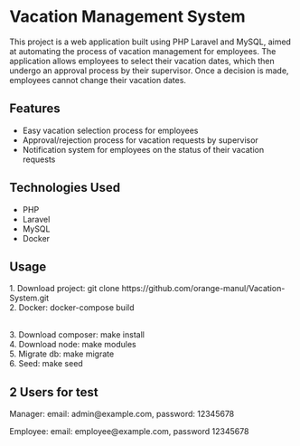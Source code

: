 <h1> Vacation Management System</h1>
<p>This project is a web application built using PHP Laravel and MySQL, aimed at automating the process of vacation management for employees. The application allows employees to select their vacation dates, which then undergo an approval process by their supervisor. Once a decision is made, employees cannot change their vacation dates.</p>
<h2>Features</h2>
<ul>
  <li>Easy vacation selection process for employees</li>
  <li>Approval/rejection process for vacation requests by supervisor</li>
  <li>Notification system for employees on the status of their vacation requests</li>
</ul>
<h2>Technologies Used</h2>
<ul>
  <li>PHP</li>
  <li>Laravel</li>
  <li>MySQL</li>
  <li>Docker</li>
</ul>
<h2>Usage</h2>
<p>1. Download project: git clone https://github.com/orange-manul/Vacation-System.git
<br>
2. Docker: docker-compose build</p>
<br>
3. Download composer: make install 
<br>
4. Download node: make modules
<br>
5. Migrate db: make migrate
<br>
6. Seed: make seed</p>

<h2>2 Users for test</h2>

<p>Manager: 
email: admin@example.com, password: 12345678</p>

<p>Employee: 
email: employee@example.com, password 12345678</p>
